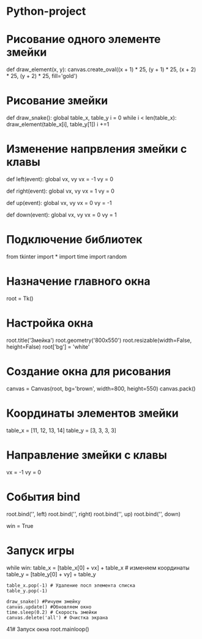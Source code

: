 # Python-project
# Рисование одного элементе змейки
def draw_element(x, y):
    canvas.create_oval((x + 1) * 25, (y + 1) * 25, (x + 2) * 25, (y + 2) * 25, fill='gold')

# Рисование змейки
def draw_snake():
    global table_x, table_y
    i = 0
    while i < len(table_x):
        draw_element(table_x[i], table_y[1])
        i +=1


# Изменение напрвления змейки с клавы
def left(event):
    global vx, vy
    vx = -1
    vy = 0


def right(event):
    global vx, vy
    vx = 1
    vy = 0


def up(event):
    global vx, vy
    vx = 0
    vy = -1


def down(event):
    global vx, vy
    vx = 0
    vy = 1


# Подключение библиотек
from tkinter import *
import time
import random

# Назначение главного окна
root = Tk()
# Настройка окна
root.title('Змейка')
root.geometry('800x550')
root.resizable(width=False, height=False)
root['bg'] = 'white'

# Создание окна для рисования
canvas = Canvas(root, bg='brown', width=800, height=550)
canvas.pack()


# Координаты элементов змейки
table_x = [11, 12, 13, 14]
table_y = [3, 3, 3, 3]

# Направление змейки с клавы
vx = -1
vy = 0

# События bind
root.bind('<Left>', left)
root.bind('<Right>', right)
root.bind('<Up>', up)
root.bind('<Down>', down)

win = True

# Запуск игры
while win:
    table_x = [table_x[0] + vx] + table_x  # изменяем координаты
    table_y = [table_y[0] + vy] + table_y

    table_x.pop(-1) # Удаление посл элемента списка
    table_y.pop(-1)

    draw_snake() #Ричуем змейку
    canvas.update() #Обновляем окно
    time.sleep(0.2) # Скорость змейки
    canvas.delete('all') # Очистка экрана
41# Запуск окна
root.mainloop()
